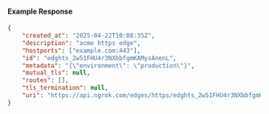<!-- Code generated for API Clients. DO NOT EDIT. -->

#### Example Response

```json
{
	"created_at": "2025-04-22T10:08:35Z",
	"description": "acme https edge",
	"hostports": ["example.com:443"],
	"id": "edghts_2w51FHU4r3NXbbfgmKAMysAnenL",
	"metadata": "{\"environment\": \"production\"}",
	"mutual_tls": null,
	"routes": [],
	"tls_termination": null,
	"uri": "https://api.ngrok.com/edges/https/edghts_2w51FHU4r3NXbbfgmKAMysAnenL"
}
```
